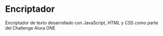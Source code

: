 # Encriptador
Encriptador de texto desarrollado con JavaScript, HTML y CSS como parte del Challenge Alura ONE
